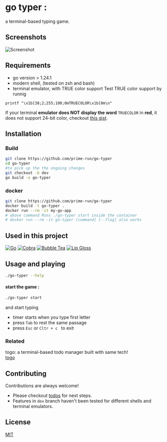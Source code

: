 
# go typer :
a terminal-based typing game.



## Screenshots

![Screenshot](https://github.com/user-attachments/assets/5ac1ed81-da75-4222-8bcd-83b96497cb37)



## Requirements

- go version > 1.24.1
- modern shell, (tested on zsh and bash)
- terminal emulator, with TRUE color support
Test TRUE color support by runnig
```shell
printf "\x1b[38;2;255;100;0mTRUECOLOR\x1b[0m\n"
```

If your terminal **emulator does NOT display the word** `TRUECOLOR` in **red**, it does not support 24-bit color, checkout [this gist](https://gist.github.com/weimeng23/60b51b30eb758bd7a2a648436da1e562).




## Installation
### Build
```bash
git clone https://github.com/prime-run/go-typer
cd go-typer
#to pick up the the ongoing changes
git checkout -b dev
go build -o go-typer
```

### docker 
```bash
git clone https://github.com/prime-run/go-typer
docker build -t go-typer .
docker run --rm -it my-go-app
# above command Runs ./go-typer start inside the container
# docker run --rm -it go-typer [command] [--flag] also works

```
## Used in this project
[![Go](https://img.shields.io/badge/Go-00ADD8?style=flat-square&logo=go&logoColor=white)](https://go.dev/) [![Cobra](https://img.shields.io/badge/Cobra-00ADD8?style=flat-square&logo=go&logoColor=white)](https://github.com/spf13/cobra) [![Bubble Tea](https://img.shields.io/badge/Bubble%20Tea-FF75B7?style=flat-square&logo=go&logoColor=white)](https://github.com/charmbracelet/bubbletea) [![Lip Gloss](https://img.shields.io/badge/Lip%20Gloss-FFABE7?style=flat-square&logo=go&logoColor=white)](https://github.com/charmbracelet/lipgloss)

## Usage and playing
```bash
./go-typer --help
```


#### start the game :

```bash
./go-typer start
```
and start typing
- timer starts when you type first letter
- press ```Tab``` to rest the same passage
- press ```Esc``` or ```Cltr + c ``` to exit



### Related
togo: a terminal-based todo manager built with same tech!  
[togo](https://github.com/prime-run/togo)


## Contributing

Contributions are always welcome!

- Please checkout [todos](todos.md) for next steps.
- Features in ```dev``` branch haven't been tested for different shells and terminal emulators.



## License

[MIT](LICENSE)

